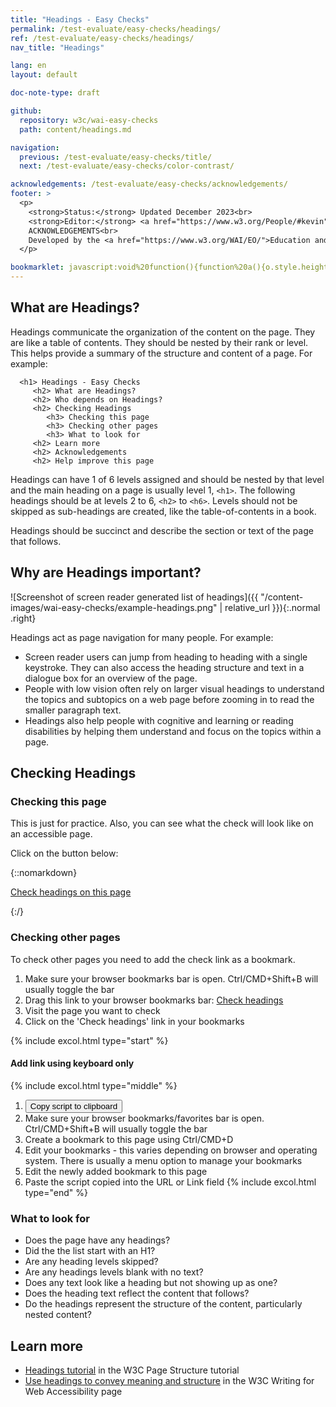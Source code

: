 ```yaml
---
title: "Headings - Easy Checks"
permalink: /test-evaluate/easy-checks/headings/
ref: /test-evaluate/easy-checks/headings/
nav_title: "Headings"

lang: en
layout: default

doc-note-type: draft

github:
  repository: w3c/wai-easy-checks
  path: content/headings.md

navigation:
  previous: /test-evaluate/easy-checks/title/
  next: /test-evaluate/easy-checks/color-contrast/

acknowledgements: /test-evaluate/easy-checks/acknowledgements/
footer: >
  <p>
    <strong>Status:</strong> Updated December 2023<br>
    <strong>Editor:</strong> <a href="https://www.w3.org/People/#kevin">Kevin White</a><br>
    ACKNOWLEDGEMENTS<br>
    Developed by the <a href="https://www.w3.org/WAI/EO/">Education and Outreach Working Group (EOWG)</a>. Updated as part of the <a href="https://www.w3.org/WAI/about/projects/wai-coop/">WAI-CooP project</a>, co-funded by the European Commission.
  </p>

bookmarklet: javascript:void%20function(){function%20a(){o.style.height=%220px%22,o.style.height=q.scrollingElement.scrollHeight+%22px%22}function%20b(a,b){for(var%20c=0,d=0;d%3Ca.length;d++)a[d][b]%26%26c++;return%20c}function%20c(a){for(var%20b=%22%22,c=0;c%3Ca.length;c++){var%20e=a[c],f=e.el;b+=%22%3Cli%20class=%27%22,b+=e.wrong%3F%22wrong-level%22:%22correct-level%22,b+=e.visible%3F%22%22:%22%20hidden%22,b+=e.visuallyhidden%3F%22%20visuallyhidden%22:%22%22,b+=%22%27%20style=%27margin-left:%20%22+e.level+%22em;%27%3E%22,b+=%22%3Ca%20href=%27%23%22+c+%22%27%20target=%27_top%27%3E%22,b+=%22%3Cspan%20class=%27level%27%20data-level=%27%22+e.level+%22%27%3E%22+e.level+%22%3C/span%3E%20%22,b+=%22%3Cspan%20class=%27text%27%3E%22+d(f.textContent.replace(/\s+/g,%22%20%22)),b+=e.wrong%3F%22%20(skipped%20level)%22:%22%22,b+=e.visible%3F%22%22:%22%20(hidden)%22,b+=%22%3C/span%3E%22,b+=%22%3C/a%3E%22,b+=%22%3C/li%3E%22}return%22%3Cul%20id=%27headings%27%3E%22+b+%22%3C/ul%3E%22}function%20d(a){return(a+%22%22).replace(/%26/g,%22%26amp;%22).replace(/%3C/g,%22%26lt;%22).replace(/%3E/g,%22%26gt;%22).replace(/%22/g,%22%26quot;%22)}function%20e(a){for(var%20b=window.getComputedStyle(a),c=!1;a;){if(%22none%22===b.display)return!1;if(!c){if(%22hidden%22===b.visibility)return!1;%22visible%22===b.visibility%26%26(c=!0)}if(%22true%22===a.getAttribute(%22aria-hidden%22))return!1;a=a.parentElement;try{b=window.getComputedStyle(a)}catch(a){return!0}}return!0}function%20f(a){var%20b=a.getBoundingClientRect(a);if(%22absolute%22===window.getComputedStyle(a).position){if(1%3E=b.width%26%261%3E=b.height)return!0;if(0%3E=b.right)return!0}}function%20g(a,b){b||(a.scrollIntoViewIfNeeded%3Fa.scrollIntoViewIfNeeded():a.scrollIntoView%26%26a.scrollIntoView()),setTimeout(function(){for(var%20b=Math.max,c=Math.min,d=a.getBoundingClientRect(),e=a.parentElement;!d.height%26%26!d.width%26%26!d.left%26%26!d.top%26%26e;)d=e.getBoundingClientRect(),!1,e=e.parentElement;e%26%26((d={left:d.left,top:d.top,bottom:d.bottom,right:d.right}).left=c(window.innerWidth,d.left),d.right=b(0,d.right),d.top=c(window.innerHeight,d.top),d.bottom=b(0,d.bottom),!document.getElementById(n.id)%26%26document.body.appendChild(n),n.style.left=d.left-10+%22px%22,n.style.width=d.right-d.left+20+%22px%22,n.style.top=d.top-10+%22px%22,n.style.height=d.bottom-d.top+20+%22px%22,n.style.display=%22block%22)},100)}function%20h(a){var%20b=function(){a.checked%3Fl():m()};b(),a.addEventListener(%22click%22,b)}function%20j(a){for(var%20b=q.querySelectorAll(%22%23headings%20a%22),c=b.length-1;0%3C=c;c--)b[c]===a%3Fb[c].classList.add(%22is-active%22):b[c].classList.remove(%22is-active%22)}function%20k(a){for(var%20b=a.target,c=document.body.querySelectorAll(%22*%22),d=!1,e=c.length-1;0%3C=e;e--){var%20f=c[e];if(d){for(var%20h=r.length-1;0%3C=h;h--)if(r[h].el===f%26%26r[h].visible)return%20g(r[h].el,!0),void%20j(q.querySelector(%22%23headings%20a[href=%27%23%22+h+%22%27]%22));}else%20f===b%26%26(d=!0,e++)}j(null)}function%20l(){document.body.addEventListener(%22mouseover%22,k)}function%20m(){document.body.removeEventListener(%22mouseover%22,k)}var%20n=document.createElement(%22DIV%22);n.id=%22h1-a11y-highlighterelement%22,n.style.cssText=%22pointer-events:none;position:fixed;border:1px%20dashed%20%23eed009;box-shadow:%200%200%209px%202px%20rgba(238,208,9,0.75);display:none;z-index:%20100000;transition:all%20200ms%22;var%20o=document.getElementById(%22ec-heading-bookmarklet%22);o%26%26document.body.removeChild(o),(o=document.createElement(%22DIV%22)).id=%22ec-heading-bookmarklet%22,o.style.cssText=%22position:fixed;top:0;right:0;max-height:100%25;box-shadow:0%200%2080px%20rgba(0,0,0,0.3);width:20%25;min-width:320px;max-width:450px;z-index:100001%22;var%20p=document.createElement(%22IFRAME%22);p.id=%22wai-headers-check%22,p.style.width=%22100%25%22,p.style.height=%22100%25%22,p.style.borderWidth=%220%22;var%20q,r=function(){for(var%20a=0,b=document.querySelectorAll(%22h1,h2,h3,h4,h5,h6,h7,[role=%27heading%27]%22),c=[],d=0;d%3Cb.length;d++){var%20g=b[d],h=e(b[d]),j=parseInt(%22heading%22==g.getAttribute(%22role%22)%26%26g.getAttribute(%22aria-level%22)||g.nodeName.substr(1));if(h){var%20k=j%3Ea%26%26j!==a+1;a=j}else%20k=!1;c.push({visible:h,visuallyhidden:h%26%26f(g),wrong:k,level:j,el:g})}return%20c}();o.appendChild(p),p.onload=function(){function%20d(b,c){var%20d=q.getElementById(b),e=q.querySelector(%22.result%22);if(d){var%20f=function(b){d.checked%3Fe.classList.add(c):e.classList.remove(c),b%26%26a()};d.addEventListener(%22change%22,f,!1),d.addEventListener(%22click%22,f,!1),f()}}p.onload=function(){},(q=p.contentWindow.document).open(),q.write(%22%3Chtml%3E%20%3Chead%3E%20%3Cmeta%20name=%27viewport%27%20content=%27width=device-width,minimum-scale=1.0,initial-scale=1,user-scalable=yes%27%3E%3Cstyle%3E*{margin:0;padding:0;border:0}body{font:14px/1.6%20sans;font-family:Noto%20Sans,Trebuchet%20MS,Helvetica%20Neue,Arial,sans-serif;color:%231d1d1d;background:rgba(255,255,255,0.95);}main{white-space:nowrap;overflow-x:hidden;text-overflow:%20ellipsis}ul{margin:0%200%200%20-10px;padding:0}li{color:%231d1d1d;list-style:none;margin-left:20px;display:-webkit-box;display:-ms-flexbox;display:flex}main%20a{color:inherit;text-decoration:none;display:inline-block;max-width:30em;overflow:hidden;text-overflow:ellipsis;padding:2px%204px%202px%2025px;position:relative;line-height:%201.3;border-radius:3px}main%20a%3E.level{display:inline-block;background-color:%23003366;color:%23FAFAFC;font-size:85%25;font-weight:bold;width:2.7ex;height:2.7ex;text-align:center;-webkit-box-sizing:border-box;box-sizing:border-box;position:absolute;left:2px;top:2px;padding-top:1px}li.hidden{color:black;text-decoration:line-through;opacity:0.5}.result:not(.show-hidden)%20li.hidden{display:none}.result.mark-visuallyhidden%20li.visuallyhidden%20.level:before{color:inherit}.result.mark-visuallyhidden%20li.visuallyhidden%20.level{border:1px%20dashed;background:white}.result.mark-visuallyhidden%20li.visuallyhidden:after{content:%27(visually%20hidden)%27}li.wrong-level{color:%23AF3A37}a.is-active{-webkit-box-shadow:0%200%205px%201px%20%233CBEFF;box-shadow:0%200%205px%201px%20%233CBEFF}main%20a:hover{background-color:%23003366}main%20a:hover%3E.text{color:%23FAFAFC}main%20a:hover%3E.level{background-color:transparent}fieldset,main{padding:%205px%2015px%2015px%2015px;margin-bottom:1em;border-bottom:1px%20solid%20%23eee}footer{padding:%200%2015px%2015px%2015px}legend{margin-right:1em;font-weight:bold}%40media(min-width:340px){legend{float:left}}.options{display:-webkit-box;display:-ms-flexbox;display:flex;-ms-flex-wrap:wrap;flex-wrap:wrap}.options%20.input{margin-right:2em}.count{background:%23ddd;border-radius:4px;padding:1px%203px}.tooltip{font-family:Trebuchet%20MS,Helvetica%20Neue,Arial,sans-serif;position:relative}.tooltip:before{content:'\u2139\uFE0F'}.tooltip:focus:after,.tooltip:hover:after{content:attr(title);position:absolute;background:white;padding:4px%2010px;top:70%25;left:70%25;width:10em;-webkit-box-shadow:0%202px%2020px%20rgba(0,0,0,0.3);box-shadow:0%202px%2020px%20rgba(0,0,0,0.3);white-space:normal;border-radius:8px;border-top-left-radius:0;z-index:1;pointer-events:none}.button-close{position:absolute;top:15px;right:15px;padding:5px%2010px;border-radius:5px;border:1px%20solid%20transparent;font-size:inherit;color:white;background-color:%23003366;cursor:pointer}.button-close:hover{color:white;background-color:%23003366}%23wai-info-box%20header{font-weight:700;background-color:%23f2f2f2;color:%23005a6a;padding:8px%2016px;}%23wai-info-box%20header%20a{float:right;text-decoration:none}%3C/style%3E%3C/head%3E%3Cbody%3E%3Caside%20id=%27wai-info-box%27%20tabindex=%27-1%27%3E%3Cheader%3EPage%20headings%3Ca%20href=%27%27%20data-action=%27close%27%20aria-label='dismiss'%3EX%3C/a%3E%3C/header%3E%3Cfieldset%3E%3Clegend%3EOptions%3C/legend%3E%3Cdiv%20class=%27options%27%3E%3Cdiv%20class=%27input%27%3E%3Cinput%20type=%27checkbox%27%20name=%27options%27%20id=%27o-hidden%27%3E%20%3Clabel%20for=%27o-hidden%27%3EShow%20hidden%20%3Cspan%20class=%27count%27%20id=%27o-hidden-count%27%3E%3C/span%3E%20%3Cspan%20class=%27tooltip%27%20title=%27also%20hidden%20for%20screenreaders%27%20tabindex=%270%27%3E%3C/span%3E%3C/label%3E%20%3C/div%3E%20%3Cdiv%20class=%27input%27%3E%20%3Cinput%20type=%27checkbox%27%20name=%27options%27%20id=%27o-visuallyhidden%27%3E%20%3Clabel%20for=%27o-visuallyhidden%27%3EMark%20visually%20hidden%20%3Cspan%20class=%27count%27%20id=%27o-visuallyhidden-count%27%3E%3C/span%3E%20%3Cspan%20class=%27tooltip%27%20title=%27only%20visible%20for%20screenreaders%27%20tabindex=%270%27%3E%3C/span%3E%3C/label%3E%20%3C/div%3E%20%3Cdiv%20class=%27input%27%3E%20%3Cinput%20type=%27checkbox%27%20name=%27options%27%20id=%27o-highlight%27%3E%20%3Clabel%20for=%27o-highlight%27%3EHover-Highlight%20%3Cspan%20class=%27tooltip%27%20title=%27Highlight%20the%20corresponding%20heading%20when%20hovering%20over%20elements%20of%20the%20page%27%20tabindex=%270%27%3E%3C/span%3E%3C/label%3E%3C/div%3E%3C/fieldset%3E%3C/div%3E%3Cmain%20id=%27result%27%20class=%27result%27%3E%3C/main%3E%3Cfooter%3EFind%20out%20more%20about%20%3Ca%20target=%27_parent%27%20href=%27https://w3.org/wai/test-evaluate/easy-checks/headings/%27%3EChecking%20Headings%3C/a%3E%3C/footer%3E%3C/body%3E%3C/html%3E%22),q.close();var%20e=q.querySelector(%22[data-action=%27close%27]%22);e%26%26e.addEventListener(%22click%22,function(){m(),window.removeEventListener(%22resize%22,a),document.body.removeChild(o),document.getElementById(n.id)%26%26document.body.removeChild(n)});var%20f=q.querySelector(%22%23result%22);f%26%26(f.innerHTML=c(r)),(f=q.querySelector(%22%23o-hidden-count%22))%26%26(f.innerText=r.length-b(r,%22visible%22)),(f=q.querySelector(%22%23o-visuallyhidden-count%22))%26%26(f.innerText=b(r,%22visuallyhidden%22)),d(%22o-hidden%22,%22show-hidden%22),d(%22o-visuallyhidden%22,%22mark-visuallyhidden%22),h(q.getElementById(%22o-highlight%22)),a(),q.addEventListener(%22click%22,function(a){var%20b;if(%22A%22===a.target.nodeName.toUpperCase()%3Fb=a.target:a.target.parentElement%26%26%22A%22===a.target.parentElement.nodeName.toUpperCase()%26%26(b=a.target.parentElement),b){var%20c=parseInt(b.getAttribute(%22href%22).substr(1),10);g(r[c].el)}},!1),window.addEventListener(%22resize%22,a)},document.body.appendChild(o),iframeDoc=p.contentDocument||p.contentWindow.document,iframeDoc.getElementById(%22wai-info-box%22).focus()}();
---
```


## What are Headings?

Headings communicate the organization of the content on the page. They are like a table of contents. They should be nested by their rank or level. This helps provide a summary of the structure and content of a page. For example:

```
  <h1> Headings - Easy Checks
     <h2> What are Headings?
     <h2> Who depends on Headings?
     <h2> Checking Headings
        <h3> Checking this page
        <h3> Checking other pages
        <h3> What to look for
     <h2> Learn more
     <h2> Acknowledgements
     <h2> Help improve this page
```

Headings can have 1 of 6 levels assigned and should be nested by that level and the main heading on a page is usually level 1, `<h1>`. The following headings should be at levels 2 to 6, `<h2>` to `<h6>`. Levels should not be skipped as sub-headings are created, like the table-of-contents in a book.
  
Headings should be succinct and describe the section or text of the page that follows.

## Why are Headings important?

![Screenshot of screen reader generated list of headings]({{ "/content-images/wai-easy-checks/example-headings.png" | relative_url }}){:.normal .right}

Headings act as page navigation for many people. For example:

* Screen reader users can jump from heading to heading with a single keystroke. They can also access the heading structure and text in a dialogue box for an overview of the page.
* People with low vision often rely on larger visual headings to understand the topics and subtopics on a web page before zooming in to read the smaller paragraph text.
* Headings also help people with cognitive and learning or reading disabilities by helping them understand and focus on the topics within a page.


## Checking Headings

### Checking this page

This is just for practice. Also, you can see what the check will look like on an accessible page.

Click on the button below:

{::nomarkdown}
<p>
  <a class="button active" href="{{ page.bookmarklet }}">Check headings on this page</a>
</p>
{:/}

### Checking other pages

To check other pages you need to add the check link as a bookmark.

1. Make sure your browser bookmarks bar is open. Ctrl/CMD+Shift+B will usually toggle the bar
2. Drag this link to your browser bookmarks bar: <a href="{{ page.bookmarklet }}">Check headings</a>
3. Visit the page you want to check
4. Click on the 'Check headings' link in your bookmarks

{% include excol.html type="start" %}
#### Add link using keyboard only
{% include excol.html type="middle" %}
1. <button onclick="copyBookmarklet()">Copy script to clipboard</button>
2. Make sure your browser bookmarks/favorites bar is open. Ctrl/CMD+Shift+B will usually toggle the bar
3. Create a bookmark to this page using Ctrl/CMD+D
4. Edit your bookmarks - this varies depending on browser and operating system. There is usually a menu option to manage your bookmarks
5. Edit the newly added bookmark to this page
6. Paste the script copied into the URL or Link field
{% include excol.html type="end" %}

### What to look for

* Does the page have any headings?
* Did the the list start with an H1?
* Are any heading levels skipped?
* Are any headings levels blank with no text?
* Does any text look like a heading but not showing up as one?
* Does the heading text reflect the content that follows?
* Do the headings represent the structure of the content, particularly nested content?

## Learn more

* [Headings tutorial](https://www.w3.org/WAI/tutorials/page-structure/headings/) in the W3C Page Structure tutorial
* [Use headings to convey meaning and structure](https://www.w3.org/WAI/tips/writing/#use-headings-to-convey-meaning-and-structure) in the W3C Writing for Web Accessibility page